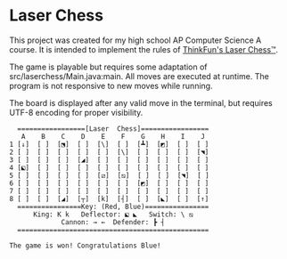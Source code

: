 # Laser Chess

This project was created for my high school AP Computer Science A course.
It is intended to implement the rules of [ThinkFun's Laser Chess™](https://www.thinkfun.com/wp-content/uploads/2017/10/LaserCh-1034-Instructions.pdf).

The game is playable but requires some adaptation of src/laserchess/Main.java:main.
All moves are executed at runtime. The program is not responsive to new moves while running.

The board is displayed after any valid move in the terminal, but requires UTF-8 encoding for proper visibility.

```
  =================[Laser  Chess]=================
   A    B    C    D    E    F    G    H    I    J
1 [↓]  [ ]  [⬔]  [ ]  [\]  [ ]  [┻]  [◩]  [ ]  [ ]  
2 [ ]  [ ]  [ ]  [ ]  [ ]  [\]  [ ]  [ ]  [ ]  [◥]  
3 [ ]  [ ]  [ ]  [◢]  [ ]  [ ]  [ ]  [ ]  [ ]  [ ]  
4 [⬕]  [ ]  [ ]  [ ]  [ ]  [ ]  [ ]  [ ]  [ ]  [ ]  
5 [ ]  [ ]  [ ]  [ ]  [⧄]  [⧅]  [ ]  [ ]  [◥]  [ ]  
6 [ ]  [ ]  [ ]  [ ]  [ ]  [ ]  [◩]  [ ]  [ ]  [ ]  
7 [ ]  [ ]  [ ]  [ ]  [ ]  [ ]  [ ]  [ ]  [ ]  [ ]  
8 [ ]  [ ]  [◢]  [┬]  [k]  [┤]  [ ]  [◣]  [ ]  [↑]  
  ================Key: (Red, Blue)================
      King: K k   Deflector: ⬕ ◣   Switch: \ ⧅
             Cannon: → ←  Defender: ┣ ┤
  ================================================

The game is won! Congratulations Blue!
```
